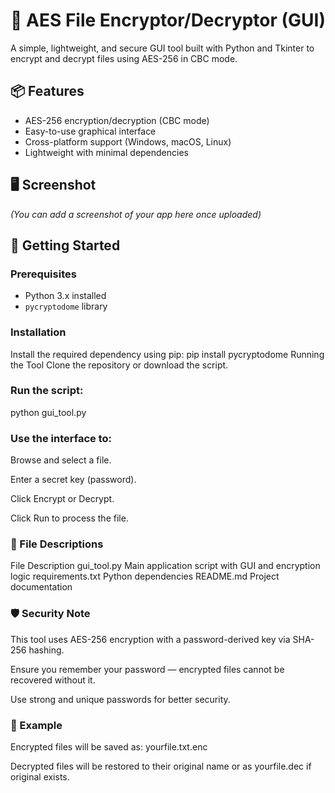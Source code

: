 # 🔐 AES File Encryptor/Decryptor (GUI)

A simple, lightweight, and secure GUI tool built with Python and Tkinter to encrypt and decrypt files using AES-256 in CBC mode.

## 📦 Features

- AES-256 encryption/decryption (CBC mode)
- Easy-to-use graphical interface
- Cross-platform support (Windows, macOS, Linux)
- Lightweight with minimal dependencies

## 🖥️ Screenshot

*(You can add a screenshot of your app here once uploaded)*

## 🚀 Getting Started

### Prerequisites

- Python 3.x installed
- `pycryptodome` library

### Installation

Install the required dependency using pip:
pip install pycryptodome
Running the Tool
Clone the repository or download the script.

### Run the script:
python gui_tool.py

### Use the interface to:

Browse and select a file. 

Enter a secret key (password).

Click Encrypt or Decrypt.

Click Run to process the file.

### 📁 File Descriptions
File               	Description
gui_tool.py    	    Main application script with GUI and encryption logic
requirements.txt 	  Python dependencies
README.md	          Project documentation

### 🛡️ Security Note
This tool uses AES-256 encryption with a password-derived key via SHA-256 hashing.

Ensure you remember your password — encrypted files cannot be recovered without it.

Use strong and unique passwords for better security.

### 🧪 Example
Encrypted files will be saved as: yourfile.txt.enc

Decrypted files will be restored to their original name or as yourfile.dec if original exists.
